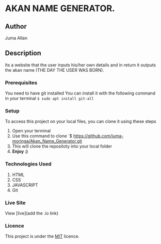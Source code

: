 # AKAN NAME GENERATOR.
## Author
Juma Allan
## Description
Its a website that the user inputs his/her own details and in return it outputs the akan name (THE DAY THE USER WAS BORN).
### Prerequisites
You need to have git installed
You can install it with the following command in your terminal
`$ sudo apt install git-all`
### Setup
To access this project on your local files, you can clone it using these steps
1. Open your terminal
1. Use this command to clone `$ https://github.com/juma-moringa/Akan_Name_Generator.git
1. This will clone the repositoty into your local folder
1. __Enjoy :)__
### Technologies Used
1. HTML
1. CSS
1. JAVASCRIPT 
1. Git
### Live Site
View [live](add the .io link)
### Licence
This project is under the  [MIT](LICENSE) licence.